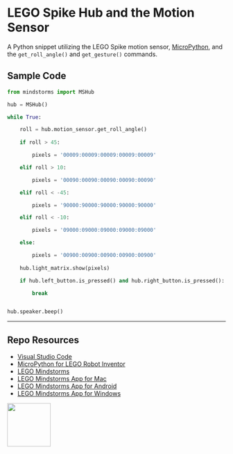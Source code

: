 # LEGO Spike Hub and the Motion Sensor

A Python snippet utilizing the LEGO Spike motion sensor, [MicroPython](https://lego.github.io/MINDSTORMS-Robot-Inventor-hub-API/), and the `get_roll_angle()` and `get_gesture()` commands.

## Sample Code

```py
from mindstorms import MSHub

hub = MSHub()

while True:

    roll = hub.motion_sensor.get_roll_angle()
    
    if roll > 45:

        pixels = '00009:00009:00009:00009:00009'

    elif roll > 10: 

        pixels = '00090:00090:00090:00090:00090'

    elif roll < -45:

        pixels = '90000:90000:90000:90000:90000'

    elif roll < -10:

        pixels = '09000:09000:09000:09000:09000'

    else:

        pixels = '00900:00900:00900:00900:00900'
    
    hub.light_matrix.show(pixels)

    if hub.left_button.is_pressed() and hub.right_button.is_pressed():

        break


hub.speaker.beep()
```

***

## Repo Resources

* [Visual Studio Code](https://code.visualstudio.com/)
* [MicroPython for LEGO Robot Inventor](https://www.lego.com/en-ca/themes/mindstorms/downloads)
* [LEGO Mindstorms](https://www.lego.com/en-ca/themes/mindstorms)
* [LEGO Mindstorms App for Mac](https://apps.apple.com/us/app/lego-mindstorms-inventor/id1515448947)
* [LEGO Mindstorms App for Android](https://play.google.com/store/apps/details?id=com.lego.retail.mindstorms)
* [LEGO Mindstorms App for Windows](https://www.microsoft.com/store/apps/9N7GN3KC2GK6)

<a href="https://codeadam.ca">
<img src="https://codeadam.ca/images/code-block.png" width="100">
</a>
